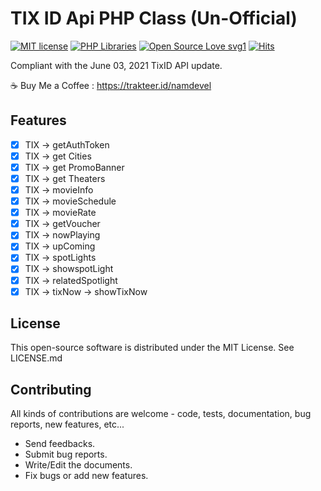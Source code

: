 # TIX ID Api PHP Class (Un-Official)

[![MIT license](https://img.shields.io/badge/License-MIT-blue.svg)](https://lbesson.mit-license.org/)
[![PHP Libraries](https://badgen.net/badge/icon/libraries?icon=libraries&label)](https://github.com/namdevel/tixid-API)
[![Open Source Love svg1](https://badges.frapsoft.com/os/v1/open-source.svg?v=103)](https://github.com/namdevel/tixid-API)
[![Hits](https://hits.seeyoufarm.com/api/count/incr/badge.svg?url=https%3A%2F%2Fgithub.com%2Fnamdevel%2Ftixid-API&count_bg=%23EF5503&title_bg=%23555555&icon=protocols-dot-io.svg&icon_color=%23E7E7E7&title=VIEWS&edge_flat=true)](https://hits.seeyoufarm.com)

Compliant with the June 03, 2021 TixID API update.

:coffee: Buy Me a Coffee : https://trakteer.id/namdevel

Features
------------
- [x] TIX -> getAuthToken
- [x] TIX -> get Cities
- [x] TIX -> get PromoBanner
- [x] TIX -> get Theaters
- [x] TIX -> movieInfo
- [x] TIX -> movieSchedule
- [x] TIX -> movieRate
- [x] TIX -> getVoucher
- [x] TIX -> nowPlaying
- [x] TIX -> upComing
- [x] TIX -> spotLights
- [x] TIX -> showspotLight
- [x] TIX -> relatedSpotlight
- [x] TIX -> tixNow -> showTixNow

License
------------

This open-source software is distributed under the MIT License. See LICENSE.md

Contributing
------------

All kinds of contributions are welcome - code, tests, documentation, bug reports, new features, etc...

* Send feedbacks.
* Submit bug reports.
* Write/Edit the documents.
* Fix bugs or add new features.
